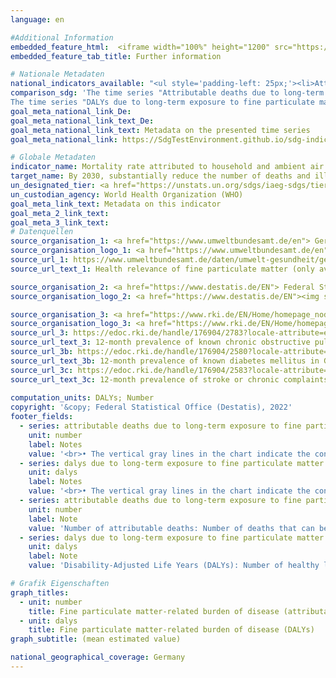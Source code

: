 ```yaml
---
language: en

#Additional Information
embedded_feature_html:  <iframe width="100%" height="1200" src="https://sdgtestenvironment.github.io/sdg-indicators/public/AddInfos/en/3.9.1.pdf" frameborder="0" allowFullScreen="true"></iframe>
embedded_feature_tab_title: Further information    

# Nationale Metadaten    
national_indicators_available: "<ul style='padding-left: 25px;'><li>Attributable deaths due to long-term exposure to fine particulate matter (PM₂.₅) in the population aged 25 years and older</li> <li> DALYs due to long-term exposure to fine particulate matter (PM₂.₅) in the population aged 25 years and older</li> <li> Attributable deaths due to long-term exposure to fine particulate matter(PM₂.₅) in the population aged 25 years and older by type of disease</li> <li> DALYs due to long-term exposure to fine particulate matter (PM₂.₅) in the population aged 25 years and older by type of disease</li></ul>"    
comparison_sdg: 'The time series "Attributable deaths due to long-term exposure to fine particulate matter (PM₂.₅) in the population aged 25 years and older" is compliant to the global metadata.
The time series "DALYs due to long-term exposure to fine particulate matter (PM₂.₅) in the population aged 25 years and older" is not compliant with the global metadata, but provides additional information.'    
goal_meta_national_link_De: 
goal_meta_national_link_text_De: 
goal_meta_national_link_text: Metadata on the presented time series
goal_meta_national_link: https://SdgTestEnvironment.github.io/sdg-indicators/public/Meta/3.9.1.pdf    

# Globale Metadaten    
indicator_name: Mortality rate attributed to household and ambient air pollution    
target_name: By 2030, substantially reduce the number of deaths and illnesses from hazardous chemicals and air, water and soil pollution and contamination    
un_designated_tier: <a href="https://unstats.un.org/sdgs/iaeg-sdgs/tier-classification/" title="Click here for more information on the UN tier classification."  target="_blank">Tier I</a>    
un_custodian_agency: World Health Organization (WHO)    
goal_meta_link_text: Metadata on this indicator    
goal_meta_2_link_text:     
goal_meta_3_link_text:         
# Datenquellen
source_organisation_1: <a href="https://www.umweltbundesamt.de/en"> German Environment Agency </a>
source_organisation_logo_1: <a href="https://www.umweltbundesamt.de/en"><img src="https://g205sdgs.github.io/sdg-indicators/public/OrgImgEn/uba.png" alt="Logo uba" style="height:60px; width:148px"/></a>
source_url_1: https://www.umweltbundesamt.de/daten/umwelt-gesundheit/gesundheitsrisiken-durch-feinstaub
source_url_text_1: Health relevance of fine particulate matter (only available in German)

source_organisation_2: <a href="https://www.destatis.de/EN"> Federal Statistical Office (Destatis) </a>
source_organisation_logo_2: <a href="https://www.destatis.de/EN"><img src="https://g205sdgs.github.io/sdg-indicators/public/OrgImgEn/destatis.png" alt="Logo destatis" style="height:60px; width:148px"/></a>

source_organisation_3: <a href="https://www.rki.de/EN/Home/homepage_node.html"> Robert Koch Institute </a>
source_organisation_logo_3: <a href="https://www.rki.de/EN/Home/homepage_node.html"><img src="https://g205sdgs.github.io/sdg-indicators/public/OrgImgEn/rki.png" alt="Logo rki" style="height:60px; width:148px"/></a>
source_url_3: https://edoc.rki.de/handle/176904/2783?locale-attribute=en
source_url_text_3: 12-month prevalence of known chronic obstructive pulmonary disease (COPD) in Germany (only available in German)
source_url_3b: https://edoc.rki.de/handle/176904/2580?locale-attribute=en
source_url_text_3b: 12-month prevalence of known diabetes mellitus in Germany (only available in German)
source_url_3c: https://edoc.rki.de/handle/176904/2583?locale-attribute=en
source_url_text_3c: 12-month prevalence of stroke or chronic complaints resulting from stroke in Germany (only available in German)
    
computation_units: DALYs; Number    
copyright: '&copy; Federal Statistical Office (Destatis), 2022'    
footer_fields:
  - series: attributable deaths due to long-term exposure to fine particulate matter (pm2.5) in the population aged 25 years and older
    unit: number
    label: Notes
    value: '<br>• The vertical gray lines in the chart indicate the confidence interval of the presented data.<br>• Number of attributable deaths: Number of deaths that can be statistically attributed to long-term exposure to fine particulate matter (PM₂.₅).'
  - series: dalys due to long-term exposure to fine particulate matter (pm2.5) in the population aged 25 years and older
    unit: dalys
    label: Notes
    value: '<br>• The vertical gray lines in the chart indicate the confidence interval of the presented data.<br>• Disability-Adjusted Life Years (DALYs): Number of healthy life years lost due to death and morbidity caused by diseases that can be statistically attributed to long-term exposure to fine particulate matter (PM₂.₅).'
  - series: attributable deaths due to long-term exposure to fine particulate matter(pm2.5) in the population aged 25 years and older by type of disease
    unit: number
    label: Note
    value: 'Number of attributable deaths: Number of deaths that can be statistically attributed to long-term exposure to fine particulate matter (PM₂.₅).'
  - series: dalys due to long-term exposure to fine particulate matter (pm2.5) in the population aged 25 years and older by type of disease
    unit: dalys
    label: Note
    value: 'Disability-Adjusted Life Years (DALYs): Number of healthy life years lost due to death and morbidity caused by diseases that can be statistically attributed to long-term exposure to fine particulate matter (PM₂.₅).'    

# Grafik Eigenschaften    
graph_titles:
  - unit: number
    title: Fine particulate matter-related burden of disease (attributable deaths)
  - unit: dalys
    title: Fine particulate matter-related burden of disease (DALYs)
graph_subtitle: (mean estimated value)    

national_geographical_coverage: Germany    
---
```


<span></span>